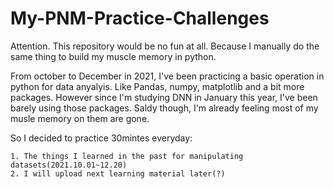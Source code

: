 # My-PNM-Practice-Challenges
Attention. This repository would be no fun at all. Because I manually do the same thing to build my muscle memory in python. 

From october to December in 2021, I've been practicing a basic operation in python for data anyalyis. Like Pandas, numpy, matplotlib and a bit more packages.
However since I'm studying DNN in January this year, I've been barely using those packages. Saldy though, I'm already feeling most of my musle memory on them 
are gone. 

So I decided to practice 30mintes everyday:

    1. The things I learned in the past for manipulating datasets(2021.10.01~12.20)
    2. I will upload next learning material later(?)
